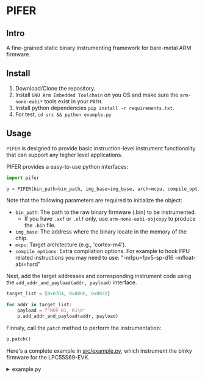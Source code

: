 # PIFER

## Intro

A fine-grained static binary instrumenting framework for bare-metal ARM firmware.

## Install

1. Download/Clone the repository.
2. Install `GNU Arm Embedded Toolchain` on you OS and make sure the `arm-none-eabi*` tools exist in your `PATH`.
3. Install python dependencies `pip install -r requirements.txt`.
4. For test, `cd src && python example.py`

## Usage

`PIFER` is designed to provide basic instruction-level instrument functionality that can support any higher level applications. 

PIFER provides a easy-to-use python interfaces:

```python
import pifer

p = PIFER(bin_path=bin_path, img_base=img_base, arch=mcpu, compile_options=compile_options)

```

Note that the following parameters are required to initialize the object:

- `bin_path`: The path to the raw binary firmware (.bin) to be instrumented. 
  - If you have `.axf` or `.elf` only, use `arm-none-eabi-objcopy` to produce the `.bin` file.
- `img_base`: The address where the binary locate in the memory of the chip.
- `mcpu`: Target architecture (e.g., 'cortex-m4').
- `compile_options`: Extra compilation options. For example to hook FPU related instructions you may need to use: "-mfpu=fpv5-sp-d16 -mfloat-abi=hard"

Next, add the target addresses and corresponding instrument code using the `add_addr_and_payload(addr, payload)` interface.

```python
target_list = [0x07D4, 0x0806, 0x0832] 

for addr in target_list:
    payload = f"MOV R1, R1\n"
    p.add_addr_and_payload(addr, payload)
```

Finnaly, call the `patch` method to perform the instrumentation:

```python
p.patch()
```

Here's a complete example in [src/example.py](src/example.py), which instrument the blnky firmware for the LPC55S69-EVK.

<details><summary>example.py</summary>
<p>

```python
from pifer import *

# Configurations
bin_path = "../binaries/lpcxpresso55s69_led_blinky.bin"
img_base = 0
mcpu = "cortex-m33"
compile_options = "-mfpu=fpv5-sp-d16 -mfloat-abi=hard"
p = PIFER(bin_path=bin_path, img_base=img_base, arch=mcpu, compile_options=compile_options)

# Set the target
'''
.text:000007D4 80 B5                       PUSH            {R7,LR}

.text:00000806 0C 4B                       LDR             R3, =_data

.text:00000832 F5 E7                       B               loc_820
'''
target_list = [0x07D4, 0x0806, 0x0832] 

for addr in target_list:
    payload = f"MOV R1, R1\n"
    p.add_addr_and_payload(addr, payload)

p.patch()

print(f"Done")
```

</p>
</details>
